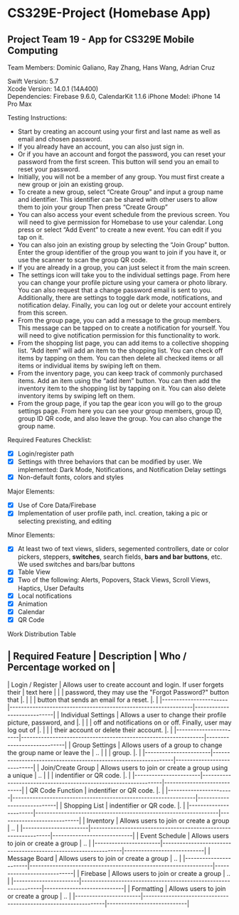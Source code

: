 # CS329E-Project (Homebase App)
## Project Team 19 - App for CS329E Mobile Computing

Team Members: Dominic Galiano, Ray Zhang, Hans Wang, Adrian Cruz

Swift Version: 5.7  
Xcode Version: 14.0.1 (14A400)  
Dependencies: Firebase 9.6.0, CalendarKit 1.1.6
iPhone Model: iPhone 14 Pro Max  

Testing Instructions:

- Start by creating an account using your first and last name as well as email and chosen password.
- If you already have an account, you can also just sign in.
- Or if you have an account and forgot the password, you can reset your password from the first screen. This button will send you an email to reset your password.
- Initially, you will not be a member of any group. You must first create a new group or join an existing group.
- To create a new group, select “Create Group” and input a group name and identifier. This identifier can be shared with other users to allow them to join your group Then press “Create Group”
- You can also access your event schedule from the previous screen. You will need to give permission for Homebase to use your calendar. Long press or select “Add Event” to create a new event. You can edit if you tap on it.
- You can also join an existing group by selecting the “Join Group” button. Enter the group identifier of the group you want to join if you have it, or use the scanner to scan the group QR code.
- If you are already in a group, you can just select it from the main screen.
- The settings icon will take you to the individual settings page. From here you can change your profile picture using your camera or photo library. You can also request that a change password email is sent to you. Additionally, there are settings to toggle dark mode, notifications, and notification delay. Finally, you can log out or delete your account entirely from this screen.
- From the group page, you can add a message to the group members. This message can be tapped on to create a notification for yourself. You will need to give notification permission for this functionality to work.
- From the shopping list page, you can add items to a collective shopping list. “Add item” will add an item to the shopping list. You can check off items by tapping on them. You can then delete all checked items or all items or individual items by swiping left on them.
- From the inventory page, you can keep track of commonly purchased items. Add an item using the “add item” button. You can then add the inventory item to the shopping list by tapping on it. You can also delete inventory items by swiping left on them.
- From the group page, if you tap the gear icon you will go to the group settings page. From here you can see your group members, group ID, group ID QR code, and also leave the group. You can also change the group name.


Required Features Checklist:  

- [X] Login/register path
- [X] Settings with three behaviors that can be modified by user. We implemented: Dark Mode, Notifications, and Notification Delay settings
- [X] Non-default fonts, colors and styles

Major Elements:  

- [X] Use of Core Data/Firebase 
- [X] Implementation of user profile path, incl. creation, taking a pic or selecting prexisting, and editing

Minor Elements:  

- [X] At least two of text views, sliders, segemented controllers, date or color pickers, steppers, **switches**, search fields, **bars and bar buttons**, etc. We used switches and bars/bar buttons
- [X] Table View
- [X] Two of the following: Alerts, Popovers, Stack Views, Scroll Views, Haptics, User Defaults
- [X] Local notifications
- [X] Animation
- [X] Calendar
- [X] QR Code

Work Distribution Table

| Required Feature      | Description                                                    | Who / Percentage worked on |
-----------------------------------------------------------------------------------------------------------------------
| Login / Register      | Allows user to create account and login. If user forgets their | text here                  |
|                       | password, they may use the "Forgot Password?" button that      |.                           |
|                       | button that sends an email for a reset.                        |.                           |
|-----------------------|----------------------------------------------------------------|----------------------------|
| Individual Settings   | Allows a user to change their profile picture, password, and   |.                           |
|                       | off and notifications on or off. Finally, user may log out of  |.                           |
|                       | their account or delete their account.                         |.                           |
|-----------------------|----------------------------------------------------------------|----------------------------|
| Group Settings        | Allows users of a group to change the group name or leave the  | ..                         |
|                       | group.                                                         |.                           |
|-----------------------|----------------------------------------------------------------|----------------------------|
| Join/Create Group     | Allows users to join or create a group using a unique          | ..                         |
|                       | indentifier or QR code.                                        |.                           |
|-----------------------|----------------------------------------------------------------|----------------------------|
| QR Code Function      | indentifier or QR code.                                        |.                           |
|-----------------------|----------------------------------------------------------------|----------------------------|
| Shopping List         | indentifier or QR code.                                        |.                           |
|-----------------------|----------------------------------------------------------------|----------------------------|
| Inventory             | Allows users to join or create a group                         | ..                         |
|-----------------------|----------------------------------------------------------------|----------------------------|
| Event Schedule        | Allows users to join or create a group                         | ..                         |
|-----------------------|----------------------------------------------------------------|----------------------------|
| Message Board         | Allows users to join or create a group                         | ..                         |
|-----------------------|----------------------------------------------------------------|----------------------------|
| Firebase              | Allows users to join or create a group                         | ..                         |
|-----------------------|----------------------------------------------------------------|----------------------------|
| Formatting            | Allows users to join or create a group                         | ..                         |
|-----------------------|----------------------------------------------------------------|----------------------------|
